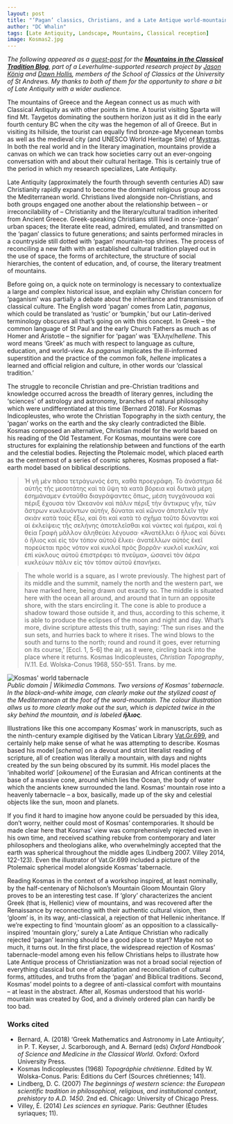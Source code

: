 ```yaml
---
layout: post
title: "‘Pagan’ classics, Christians, and a Late Antique world-mountain"
author: "DC Whalin"
tags: [Late Antiquity, Landscape, Mountains, Classical reception]
image: Kosmas2.jpg
---
```


*The following appeared as a [guest-post](http://mountains.wp.st-andrews.ac.uk/) for the [**Mountains in the Classical Tradition Blog**](http://mountains.wp.st-andrews.ac.uk/), part of a Leverhulme-supported research project by [Jason König](https://www.st-andrews.ac.uk/classics/people/jpk3/) and [Dawn Hollis](https://www.st-andrews.ac.uk/classics/people/dljw/), members of the School of Classics at the University of St Andrews. My thanks to both of them for the opportunity to share a bit of Late Antiquity with a wider audience.*

The mountains of Greece and the Aegean connect us as much with Classical Antiquity as with other points in time. A tourist visiting Sparta will find Mt. Taygetos dominating the southern horizon just as it did in the early fourth century BC when the city was the hegemon of all of Greece. But in visiting its hillside, the tourist can equally find bronze-age Mycenean tombs as well as the medieval city (and UNESCO World Heritage Site) of [Mystras](https://whc.unesco.org/en/list/511/). In both the real world and in the literary imagination, mountains provide a canvas on which we can track how societies carry out an ever-ongoing conversation with and about their cultural heritage. This is certainly true of the period in which my research specializes, Late Antiquity.

Late Antiquity (approximately the fourth through seventh centuries AD) saw Christianity rapidly expand to become the dominant religious group across the Mediterranean world. Christians lived alongside non-Christians, and both groups engaged one another about the relationship between – or irreconcilability of – Christianity and the literary/cultural tradition inherited from Ancient Greece. Greek-speaking Christians still lived in once-‘pagan’ urban spaces; the literate elite read, admired, emulated, and transmitted on the ‘pagan’ classics to future generations; and saints performed miracles in a countryside still dotted with ‘pagan’ mountain-top shrines. The process of reconciling a new faith with an established cultural tradition played out in the use of space, the forms of architecture, the structure of social hierarchies, the content of education, and, of course, the literary treatment of mountains.

Before going on, a quick note on terminology is necessary to contextualize a large and complex historical issue, and explain why Christian concern for ‘paganism’ was partially a debate about the inheritance and transmission of classical culture. The English word ‘pagan’ comes from Latin, *paganus*, which could be translated as ‘rustic’ or ‘bumpkin,’ but our Latin-derived terminology obscures all that’s going on with this concept. In Greek – the common language of St Paul and the early Church Fathers as much as of Homer and Aristotle – the signifier for ‘pagan’ was Ἕλλην/*hellene*. This word means ‘Greek’ as much with respect to language as culture, education, and world-view. As *paganus* implicates the ill-informed superstition and the practice of the common folk, *hellene* implicates a learned and official religion and culture, in other words our ‘classical tradition.’ 

The struggle to reconcile Christian and pre-Christian traditions and knowledge occurred across the breadth of literary genres, including the ‘sciences’ of astrology and astronomy, branches of natural philosophy which were undifferentiated at this time (Bernard 2018). For Kosmas Indicopleustes, who wrote the Christian Topography in the sixth century, the ‘pagan’ works on the earth and the sky clearly contradicted the Bible. Kosmas composed an alternative, Christian model for the world based on his reading of the Old Testament. For Kosmas, mountains were core structures for explaining the relationship between and functions of the earth and the celestial bodies. Rejecting the Ptolemaic model, which placed earth as the centremost of a series of cosmic spheres, Kosmas proposed a flat-earth model based on biblical descriptions.

>Ἡ γῆ μὲν πᾶσα τετράγωνός ἐστι, καθὰ προεγράφη. Τὸ ἀνάστημα δὲ αὐτῆς τῆς μεσοτάτης καὶ τὰ ὕψη τὰ κατὰ βόρεια καὶ δυτικὰ μέρη ἐσημάναμεν ἐνταῦθα διαγράψαντες ὅπως, μέση τυγχάνουσα καὶ πέριξ ἔχουσα τὸν Ὠκεανὸν καὶ πάλιν πέριξ τὴν ἄντικρυς γῆν, τῶν ἄστρων κυκλευόντων αὐτήν, δύναται καὶ κῶνον ἀποτελεῖν τὴν σκιὰν κατὰ τοὺς ἔξω, καὶ ὅτι καὶ κατὰ τὸ σχῆμα τοῦτο δύνανται καὶ αἱ ἐκλείψεις τῆς σελήνης ἀποτελεῖσθαι καὶ νύκτες καὶ ἡμέραι, καὶ ἡ θεία Γραφὴ μᾶλλον ἀληθεύει λέγουσα· «Ἀνατέλλει ὁ ἥλιος καὶ δύνει ὁ ἥλιος καὶ εἰς τὸν τόπον αὐτοῦ ἕλκει· ἀνατέλλων αὐτὸς ἐκεῖ πορεύεται πρὸς νότον καὶ κυκλοῖ πρὸς βορρᾶν· κυκλοῖ κυκλῶν, καὶ ἐπὶ κύκλους αὐτοῦ ἐπιστρέφει τὸ πνεῦμα», ὡσανεὶ τὸν ἀέρα κυκλεύων πάλιν εἰς τὸν τόπον αὐτοῦ ἐπανήκει.

>The whole world is a square, as I wrote previously. The highest part of its middle and the summit, namely the north and the western part, we have marked here, being drawn out exactly so. The middle is situated here with the ocean all around, and around that in turn an opposite shore, with the stars encircling it. The cone is able to produce a shadow toward those outside it, and thus, according to this scheme, it is able to produce the eclipses of the moon and night and day. What’s more, divine scripture attests this truth, saying: ‘The sun rises and the sun sets, and hurries back to where it rises. The wind blows to the south and turns to the north; round and round it goes, ever returning on its course,’ [Eccl. 1, 5-6] the air, as it were, circling back into the place where it returns. Kosmas Indicopleustes, *Christian Topography*, IV.11. Ed. Wolska-Conus 1968, 550-551. Trans. by me.

![Kosmas' world tabernacle](http://douglaswhalin.github.io/assets/img/Kosmas3.png) </br>
*Public domain | Wikimedia Commons. Two versions of Kosmas' tabernacle. In the black-and-white image, can clearly make out the stylized coast of the Mediterranean at the foot of the word-mountain. The colour illustration allws us to more clearly make out the sun, which is depicted twice in the sky behind the mountain, and is labeled **ἥλιος**.*

Illustrations like this one accompany Kosmas’ work in manuscripts, such as the ninth-century example digitised by the Vatican Library [Vat.Gr.699](https://digi.vatlib.it/view/MSS_Vat.gr.699), and certainly help make sense of what he was attempting to describe. Kosmas based his model [*schema*] on a devout and strict literalist reading of scripture, all of creation was literally a mountain, with days and nights created by the sun being obscured by its summit. His model places the ‘inhabited world’ [*oikoumene*] of the Eurasian and African continents at the base of a massive cone, around which lies the Ocean, the body of water which the ancients knew surrounded the land. Kosmas’ mountain rose into a heavenly tabernacle – a box, basically, made up of the sky and celestial objects like the sun, moon and planets. 

If you find it hard to imagine how anyone could be persuaded by this idea, don’t worry, neither could most of Kosmas’ contemporaries. It should be made clear here that Kosmas’ view was comprehensively rejected even in his own time, and received scathing rebuke from contemporary and later philosophers and theologians alike, who overwhelmingly accepted that the earth was spherical throughout the middle ages (Lindberg 2007. Villey 2014, 122-123). Even the illustrator of Vat.Gr.699 included a picture of the Ptolemaic spherical model alongside Kosmas’ tabernacle.

Reading Kosmas in the context of a workshop inspired, at least nominally, by the half-centenary of Nicholson’s Mountain Gloom Mountain Glory proves to be an interesting test case. If ‘glory’ characterizes the ancient Greek (that is, Hellenic) view of mountains, and was recovered after the Renaissance by reconnecting with their authentic cultural vision, then ‘gloom’ is, in its way, anti-classical, a rejection of that Hellenic inheritance. If we’re expecting to find ‘mountain gloom’ as an opposition to a classically-inspired ‘mountain glory,’ surely a Late Antique Christian who radically rejected ‘pagan’ learning should be a good place to start? Maybe not so much, it turns out. In the first place, the widespread rejection of Kosmas’ tabernacle-model among even his fellow Christians helps to illustrate how Late Antique process of Christianization was not a broad social rejection of everything classical but one of adaptation and reconciliation of cultural forms, attitudes, and truths from the ‘pagan’ and Biblical traditions. Second, Kosmas’ model points to a degree of anti-classical comfort with mountains – at least in the abstract. After all, Kosmas understood that his world-mountain was created by God, and a divinely ordered plan can hardly be too bad. 

### Works cited
- Bernard, A. (2018) ‘Greek Mathematics and Astronomy in Late Antiquity’, in P. T. Keyser, J. Scarborough, and A. Bernard (eds) *Oxford Handbook of Science and Medicine in the Classical World*. Oxford: Oxford University Press.
- Kosmas Indicopleustes (1968) *Topográphie chrétienne*. Edited by W. Wolska-Conus. Paris: Éditions du Cerf (Sources chrétiennes; 141).
- Lindberg, D. C. (2007) *The beginnings of western science: the European scientific tradition in philosophical, religious, and institutional context, prehistory to A.D. 1450*. 2nd ed. Chicago: University of Chicago Press.
- Villey, É. (2014) *Les sciences en syriaque*. Paris: Geuthner (Études syriaques; 11).

